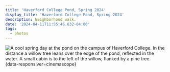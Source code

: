 ```yaml
---
title: 'Haverford College Pond, Spring 2024'
display_title: 'Haverford College Pond, Spring 2024'
description: Neighborhood walk.
date: '2024-04-11T11:55:46.632-04:00'
tags:
  - photos
---
```


![A cool spring day at the pond on the campus of Haverford College. In the distance a willow tree leans over the edge of the pond, reflected in the water. A small cabin is to the left of the willow, flanked by a pine tree.](haverford-college-pond-202404.jpg "Haverford College Pond on April 9, 2024. Trying out a Darkroom [Classic Negative Preset](https://darkroom.co/preset/76A19AA8-BAE3-43DC-8AD6-80D34C879EC1) "){data-responsiver=cinemascope}